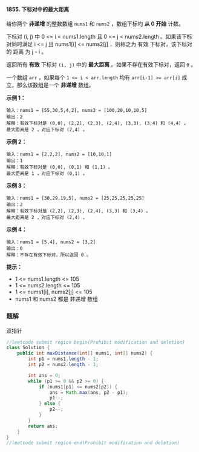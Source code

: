 #### 1855. 下标对中的最大距离

给你两个 **非递增** 的整数数组 `nums1` 和 `nums2` ，数组下标均 **从 0 开始** 计数。

下标对 (i, j) 中 0 <= i < nums1.length 且 0 <= j < nums2.length 。如果该下标对同时满足 i <= j 且 nums1[i] <= nums2[j] ，则称之为 有效 下标对，该下标对的 距离 为 j - i 。

返回所有 **有效** 下标对 `(i, j)` 中的 **最大距离** 。如果不存在有效下标对，返回 `0` 。

一个数组 `arr` ，如果每个 `1 <= i < arr.length` 均有 `arr[i-1] >= arr[i]` 成立，那么该数组是一个 **非递增** 数组。

**示例 1：**

```shell
输入：nums1 = [55,30,5,4,2], nums2 = [100,20,10,10,5]
输出：2
解释：有效下标对是 (0,0), (2,2), (2,3), (2,4), (3,3), (3,4) 和 (4,4) 。
最大距离是 2 ，对应下标对 (2,4) 。
```

**示例 2：**

```shell
输入：nums1 = [2,2,2], nums2 = [10,10,1]
输出：1
解释：有效下标对是 (0,0), (0,1) 和 (1,1) 。
最大距离是 1 ，对应下标对 (0,1) 。
```

**示例 3：**

```shell
输入：nums1 = [30,29,19,5], nums2 = [25,25,25,25,25]
输出：2
解释：有效下标对是 (2,2), (2,3), (2,4), (3,3) 和 (3,4) 。
最大距离是 2 ，对应下标对 (2,4) 。
```

**示例 4：**

```shell
输入：nums1 = [5,4], nums2 = [3,2]
输出：0
解释：不存在有效下标对，所以返回 0 。
```

**提示：**

* 1 <= nums1.length <= 105
* 1 <= nums2.length <= 105
* 1 <= nums1[i], nums2[j] <= 105
* nums1 和 nums2 都是 非递增 数组

### 题解

双指针

```java
//leetcode submit region begin(Prohibit modification and deletion)
class Solution {
    public int maxDistance(int[] nums1, int[] nums2) {
        int p1 = nums1.length - 1;
        int p2 = nums2.length - 1;

        int ans = 0;
        while (p1 >= 0 && p2 >= 0) {
            if (nums1[p1] <= nums2[p2]) {
                ans = Math.max(ans, p2 - p1);
                p1--;
            } else {
                p2--;
            }
        }
        return ans;
    }
}
//leetcode submit region end(Prohibit modification and deletion)

```

